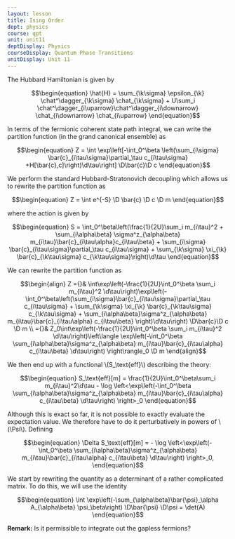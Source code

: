 ```yaml
---
layout: lesson
title: Ising Order 
dept: physics
course: qpt
unit: unit11
deptDisplay: Physics
courseDisplay: Quantum Phase Transitions
unitDisplay: Unit 11
---
```

The Hubbard Hamiltonian is given by 

$$\begin{equation}
\hat{H} = \sum_{\k\sigma} \epsilon_{\k} \chat^\dagger_{\k\sigma} \chat_{\k\sigma} + U\sum_i \chat^\dagger_{i\uparrow}\chat^\dagger_{i\downarrow} \chat_{i\downarrow} \chat_{i\uparrow}
\end{equation}$$

In terms of the fermionic coherent state path integral, we can write the partition function (in the grand canonical ensemble) as

$$\begin{equation}
Z = \int \exp\left[-\int_0^\beta \left(\sum_{i\sigma} \bar{c}_{i\tau\sigma}\partial_\tau c_{i\tau\sigma} +H[\bar{c},c]\right)\d\tau\right] \D\bar{c}\D c
\end{equation}$$

We perform the standard Hubbard-Stratonovich decoupling which allows us to rewrite the partition function as 

$$\begin{equation}
Z = \int e^{-S} \D \bar{c} \D c \D m
\end{equation}$$

where the action is given by 

$$\begin{equation}
S = \int_0^\beta\left(\frac{1}{2U}\sum_i m_{i\tau}^2 + \sum_{i\alpha\beta} \sigma^z_{\alpha\beta} m_{i\tau}\bar{c}_{i\tau\alpha}c_{i\tau\beta} + \sum_{i\sigma} \bar{c}_{i\tau\sigma}\partial_\tau c_{i\tau\sigma} + \sum_{\k\sigma} \xi_{\k} \bar{c}_{\k\tau\sigma} c_{\k\tau\sigma}\right)\d\tau
\end{equation}$$

We can rewrite the partition function as 

$$\begin{align}
Z ={}& \int\exp\left(-\frac{1}{2U}\int_0^\beta \sum_i m_{i\tau}^2 \d\tau\right)\exp\left(-\int_0^\beta\left(\sum_{i\sigma}\bar{c}_{i\tau\sigma}\partial_\tau c_{i\tau\sigma} + \sum_{\k\sigma} \xi_{\k} \bar{c}_{\k\tau\sigma} c_{\k\tau\sigma} + \sum_{i\alpha\beta}\sigma^z_{\alpha\beta} m_{i\tau}\bar{c}_{i\tau\alpha} c_{i\tau\beta} \right)\d\tau\right) \D\bar{c}\D c \D m \\
={}& Z_0\int\exp\left(-\frac{1}{2U}\int_0^\beta \sum_i m_{i\tau}^2 \d\tau\right)\left\langle \exp\left(-\int_0^\beta \sum_{i\alpha\beta}\sigma^z_{\alpha\beta} m_{i\tau}\bar{c}_{i\tau\alpha} c_{i\tau\beta} \d\tau\right) \right\rangle_0 \D m
\end{align}$$

We then end up with a functional \\(S_\text{eff}\\) describing the theory: 

$$\begin{equation}
S_\text{eff}[m] = \frac{1}{2U}\int_0^\beta\sum_i m_{i\tau}^2\d\tau - \log \left<\exp\left(-\int_0^\beta \sum_{i\alpha\beta}\sigma^z_{\alpha\beta} m_{i\tau}\bar{c}_{i\tau\alpha} c_{i\tau\beta} \d\tau\right) \right>_0
\end{equation}$$

Although this is exact so far, it is not possible to exactly evaluate the expectation value. We therefore have to do it perturbatively in powers of \\(\Psi\\). Defining 

$$\begin{equation}
\Delta S_\text{eff}[m] =  - \log \left<\exp\left(-\int_0^\beta \sum_{i\alpha\beta}\sigma^z_{\alpha\beta} m_{i\tau}\bar{c}_{i\tau\alpha} c_{i\tau\beta} \d\tau\right) \right>_0,
\end{equation}$$

We start by rewriting the quantity as a determinant of a rather complicated matrix. To do this, we will use the identity 

$$\begin{equation}
\int \exp\left(-\sum_{\alpha\beta}\bar{\psi}_\alpha A_{\alpha\beta} \psi_\beta\right) \D\bar{\psi} \D\psi = \det(A)
\end{equation}$$


<div class="remark">
<b>Remark:</b>
Is it permissible to integrate out the gapless fermions? 

</div>


